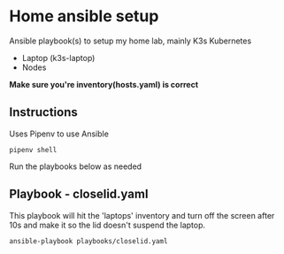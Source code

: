 # Home ansible setup

Ansible playbook(s) to setup my home lab, mainly K3s Kubernetes
- Laptop (k3s-laptop)
- Nodes 

**Make sure you're inventory(hosts.yaml) is correct**

## Instructions

Uses Pipenv to use Ansible

`pipenv shell`

Run the playbooks below as needed

## Playbook - closelid.yaml

This playbook will hit the 'laptops' inventory and turn off the screen after 10s and make it so the lid doesn't suspend the laptop.

`ansible-playbook playbooks/closelid.yaml`

